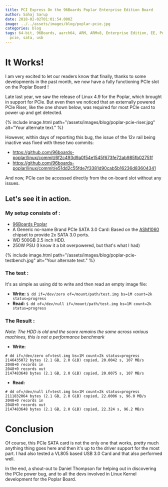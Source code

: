 ```yaml
---
title: PCI Express On the 96Boards Poplar Enterprise Edition Board
author: Sahaj Sarup
date: 2018-02-02T01:01:54.000Z
image: ../../assets/images/blog/poplar-pcie.jpg
categories: blog
tags: 64-bit, 96Boards, aarch64, ARM, ARMv8, Enterprise Edition, EE, Poplar,
  pcie, sata, usb
---
```


# It Works!
I am very excited to let our readers know that finally, thanks to some developments in the past month, we now have a fully functioning PCIe slot on the Poplar Board !

Late last year, we saw the release of Linux 4.9 for the Poplar, which brought in support for PCIe. But even then we noticed that an externally powered PCIe Riser, like the one shown below, was required for most PCIe card to power up and get detected.

{% include image.html path="/assets/images/blog/poplar-pcie-riser.jpg" alt="Your alternate text." %}

However, within days of reporting this bug, the issue of the 12v rail being inactive was fixed with these two commits:
- https://github.com/96boards-poplar/linux/commit/6f2c493d9a0f54e1545f673fe72ab985fb02751f
- https://github.com/96boards-poplar/linux/commit/e51dd2c55fde7f3381d90cab5b16236d83604341

And now, PCIe can be accessed directly from the on-board slot without any issues.

## Let's see it in action.

### My setup consists of :
- [96Boards Poplar](https://www.96boards.org/product/poplar/)
- A Generic no-name Brand PCIe SATA 3.0 Card: Based on the [ASM1060](http://www.asmedia.com.tw/eng/e_show_products.php?item=118) chipset to provide 2x SATA 3.0 ports.
- WD 500GB 2.5 inch HDD.
- 250W PSU (I know it a bit overpowered, but that's what I had)

{% include image.html path="/assets/images/blog/poplar-pcie-testbench.jpg" alt="Your alternate text." %}

### The test :

It's as simple as using dd to write and then read an empty image file:
- **Write:** ```$ dd if=/dev/zero of=/mount/path/test.img bs=1M count=2k status=progress```
- **Read:** ```$ dd of=/dev/null if=/mount/path/test.img bs=1M count=2k status=progress```

### The Result :

*Note: The HDD is old and the score remains the same across various machines, this is not a performance benchmark*
- **Write:**
```
# dd if=/dev/zero of=test.img bs=1M count=2k status=progress
2146435072 bytes (2.1 GB, 2.0 GiB) copied, 20.0042 s, 107 MB/s
2048+0 records in
2048+0 records out
2147483648 bytes (2.1 GB, 2.0 GiB) copied, 20.0075 s, 107 MB/s
```
- **Read:**
```
# dd of=/dev/null if=test.img bs=1M count=2k status=progress
2111832064 bytes (2.1 GB, 2.0 GiB) copied, 22.0006 s, 96.0 MB/s
2048+0 records in
2048+0 records out
2147483648 bytes (2.1 GB, 2.0 GiB) copied, 22.324 s, 96.2 MB/s
```

# Conclusion
Of course, this PCIe SATA card is not the only one that works, pretty much anything thing goes here and then it's up to the driver support for the most part. I had also tested a VL805 based USB 3.0 Card and that also performed well.

In the end, a shout-out to Daniel Thompson for helping out in discovering the PCIe power bug, and to all the devs involved in Linux Kernel development for the Poplar Board.
